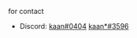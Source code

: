 for contact

- Discord: [kaan#0404](https://discord.com/users/831815426278162433) 
           [kaan*#3596](https://discord.com/users/391688185727418382)
